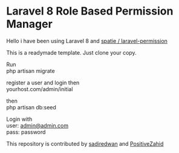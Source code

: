 # Laravel 8 Role Based Permission Manager

Hello i have been using Laravel 8 and [spatie / laravel-permission](https://github.com/spatie/laravel-permission)


This is a readymade template. Just clone your copy.  

Run  
php artisan migrate  

register a user and login then  
yourhost.com/admin/initial  

then  
php artisan db:seed


Login with  
user: admin@admin.com  
pass: password  

This repository is contributed by [sadiredwan](https://github.com/sadiredwan) and [PositiveZahid](https://github.com/positivezahid)
